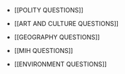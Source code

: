 - [[POLITY QUESTIONS]]

- [[ART AND CULTURE QUESTIONS]]

- [[GEOGRAPHY QUESTIONS]]

- [[MIH QUESTIONS]]

- [[ENVIRONMENT QUESTIONS]]
